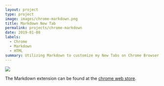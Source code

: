 ```yaml
---
layout: project
type: project
image: images/chrome-markdown.png
title: Markdown New Tab
permalink: projects/chrome-markdown
date: 2019-01-08
labels:
  - Chrome
  - Markdown
  - HTML
summary: Utilizing Markdown to customize my New Tabs on Chrome Browser.
---
```


<img class="ui medium right floated rounded image" src="/images/micromouse-robot.png">

The Markdown extension can be found at the [chrome web store](https://chrome.google.com/webstore/detail/markdown-new-tab/demppioeofcekpjcnlkmdjbabifjnokj?hl=en-GB).
